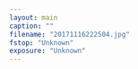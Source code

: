 ```yaml
---
layout: main
caption: ""
filename: "20171116222504.jpg"
fstop: "Unknown"
exposure: "Unknown"
---
```

